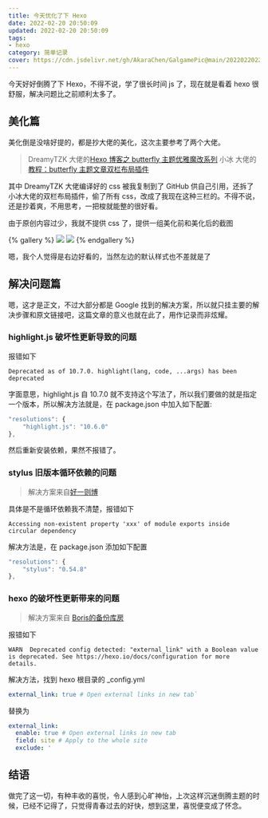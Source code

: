 ```yaml
---
title: 今天优化了下 Hexo
date: 2022-02-20 20:50:09
updated: 2022-02-20 20:50:09
tags:
- hexo
category: 简单记录
cover: https://cdn.jsdelivr.net/gh/AkaraChen/GalgamePic@main/20220220223334.png
---
```


今天好好倒腾了下 Hexo，不得不说，学了很长时间 js 了，现在就是看着 hexo 很舒服，解决问题比之前顺利太多了。

## 美化篇

美化倒是没啥好提的，都是抄大佬的美化，这次主要参考了两个大佬。

> DreamyTZK 大佬的[Hexo 博客之 butterfly 主题优雅魔改系列](https://www.antmoe.com/posts/a811d614/)
> 小冰 大佬的[教程：butterfly 主题文章双栏布局插件](https://zfe.space/post/hexo-butterfly-article-double-row.html)

其中 DreamyTZK 大佬编译好的 css 被我复制到了 GitHub 供自己引用，还拆了小冰大佬的双栏布局插件，偷了所有 css，改成了我现在这种三栏的。不得不说，还是抄着爽，不用思考，一把梭就能整的很好看。

由于原创内容过少，我就不提供 css 了，提供一组美化前和美化后的截图

{% gallery %} 
![](https://cdn.jsdelivr.net/gh/AkaraChen/GalgamePic@main/20220220210209.png)
![](https://cdn.jsdelivr.net/gh/AkaraChen/GalgamePic@main/20220220210115.png)
{% endgallery %}

嗯，我个人觉得是右边好看的，当然左边的默认样式也不差就是了

## 解决问题篇

嗯，这才是正文，不过大部分都是 Google 找到的解决方案，所以就只挂主要的解决步骤和原文链接吧，这篇文章的意义也就在此了，用作记录而非炫耀。

### highlight.js 破坏性更新导致的问题

报错如下
```log
Deprecated as of 10.7.0. highlight(lang, code, ...args) has been deprecated
```

字面意思，highlight.js 自 10.7.0 就不支持这个写法了，所以我们要做的就是指定一个版本，所以解决方法就是，在 package.json 中加入如下配置:

```js
"resolutions": {
    "highlight.js": "10.6.0"
},
```
然后重新安装依赖，果然不报错了。

### stylus 旧版本循环依赖的问题

> 解决方案来自[好一则博](https://www.haoyizebo.com/posts/710984d0/)

具体是不是循环依赖我不清楚，报错如下
```log
Accessing non-existent property 'xxx' of module exports inside circular dependency
```

解决方法是，在 package.json 添加如下配置

```js
"resolutions": {
    "stylus": "0.54.8"
},
```

### hexo 的破坏性更新带来的问题

> 解决方案来自 [Boris的备份库房](https://boriskp.github.io/upgrade-hexo-to-v5-1-1/)

报错如下
```log
WARN  Deprecated config detected: "external_link" with a Boolean value is deprecated. See https://hexo.io/docs/configuration for more details.
```

解决方法，找到 hexo 根目录的 _config.yml
```yml
external_link: true # Open external links in new tab`
```
替换为
```yml
external_link:
  enable: true # Open external links in new tab
  field: site # Apply to the whole site
  exclude: '
```

## 结语

做完了这一切，有种丰收的喜悦，令人感到心旷神怡，上次这样沉迷倒腾主题的时候，已经不记得了，只觉得青春过去的好快，想到这里，喜悦便变成了怀念。
